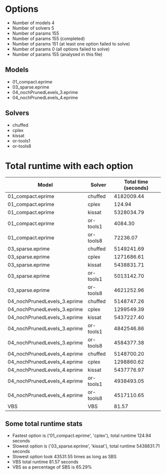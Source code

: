 

# Options


- Number of models         4
- Number of solvers        5
- Number of params       155
- Number of params       155 (completed)
- Number of params       151 (at least one option failed to solve)
- Number of params         0 (all options failed to solve)
- Number of params       155 (analysed in this file)


## Models


 - 01_compact.eprime
 - 03_sparse.eprime
 - 04_nochPrunedLevels_3.eprime
 - 04_nochPrunedLevels_4.eprime


## Solvers


 - chuffed
 - cplex
 - kissat
 - or-tools1
 - or-tools8


# Total runtime with each option


 | Model | Solver | Total time (seconds) | 
 | -- | -- | -- | 
 | 01_compact.eprime | chuffed | 4182009.44 | 
 | 01_compact.eprime | cplex | 124.94 | 
 | 01_compact.eprime | kissat | 5328034.79 | 
 | 01_compact.eprime | or-tools1 | 4084.30 | 
 | 01_compact.eprime | or-tools8 | 72236.07 | 
 | 03_sparse.eprime | chuffed | 5149241.69 | 
 | 03_sparse.eprime | cplex | 1271686.61 | 
 | 03_sparse.eprime | kissat | 5438831.71 | 
 | 03_sparse.eprime | or-tools1 | 5013142.70 | 
 | 03_sparse.eprime | or-tools8 | 4621252.96 | 
 | 04_nochPrunedLevels_3.eprime | chuffed | 5148747.26 | 
 | 04_nochPrunedLevels_3.eprime | cplex | 1299549.39 | 
 | 04_nochPrunedLevels_3.eprime | kissat | 5437227.40 | 
 | 04_nochPrunedLevels_3.eprime | or-tools1 | 4842546.86 | 
 | 04_nochPrunedLevels_3.eprime | or-tools8 | 4584377.38 | 
 | 04_nochPrunedLevels_4.eprime | chuffed | 5148700.20 | 
 | 04_nochPrunedLevels_4.eprime | cplex | 1298860.62 | 
 | 04_nochPrunedLevels_4.eprime | kissat | 5437776.97 | 
 | 04_nochPrunedLevels_4.eprime | or-tools1 | 4938493.05 | 
 | 04_nochPrunedLevels_4.eprime | or-tools8 | 4517110.65 | 
 | VBS | VBS | 81.57 | 


## Some total runtime stats


 - Fastest option is ('01_compact.eprime', 'cplex'), total runtime 124.94 seconds
 - Slowest option is ('03_sparse.eprime', 'kissat'), total runtime 5438831.71 seconds
 - Slowest option took 43531.55 times as long as SBS
 - VBS total runtime 81.57 seconds
 - VBS as a percentage of SBS is 65.29%

